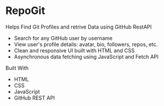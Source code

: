 # RepoGit
Helps Find Git Profiles and retrive Data using GitHub RestAPI

- Search for any GitHub user by username
- View user's profile details: avatar, bio, followers, repos, etc.
- Clean and responsive UI built with HTML and CSS
- Asynchronous data fetching using JavaScript and Fetch API

Built With
- HTML
- CSS
- JavaScript
- GitHub REST API
